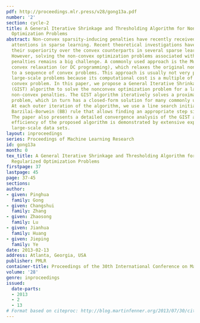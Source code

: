 ```yaml
---
pdf: http://proceedings.mlr.press/v28/gong13a.pdf
number: '2'
section: cycle-2
title: A General Iterative Shrinkage and Thresholding Algorithm for Non-convex Regularized
  Optimization Problems
abstract: Non-convex sparsity-inducing penalties have recently received considerable
  attentions in sparse learning. Recent theoretical investigations have demonstrated
  their superiority over the convex counterparts in several sparse learning settings.
  However, solving the non-convex optimization problems associated with non-convex
  penalties remains a big challenge. A commonly used approach is the Multi-Stage (MS)
  convex relaxation (or DC programming), which relaxes the original non-convex problem
  to a sequence of convex problems. This approach is usually not very practical for
  large-scale problems because its computational cost is a multiple of solving a single
  convex problem. In this paper, we propose a General Iterative Shrinkage and Thresholding
  (GIST) algorithm to solve the nonconvex optimization problem for a large class of
  non-convex penalties. The GIST algorithm iteratively solves a proximal operator
  problem, which in turn has a closed-form solution for many commonly used penalties.
  At each outer iteration of the algorithm, we use a line search initialized by the
  Barzilai-Borwein (BB) rule that allows finding an appropriate step size quickly.
  The paper also presents a detailed convergence analysis of the GIST algorithm. The
  efficiency of the proposed algorithm is demonstrated by extensive experiments on
  large-scale data sets.
layout: inproceedings
series: Proceedings of Machine Learning Research
id: gong13a
month: 0
tex_title: A General Iterative Shrinkage and Thresholding Algorithm for Non-convex
  Regularized Optimization Problems
firstpage: 37
lastpage: 45
page: 37-45
sections: 
author:
- given: Pinghua
  family: Gong
- given: Changshui
  family: Zhang
- given: Zhaosong
  family: Lu
- given: Jianhua
  family: Huang
- given: Jieping
  family: Ye
date: 2013-02-13
address: Atlanta, Georgia, USA
publisher: PMLR
container-title: Proceedings of the 30th International Conference on Machine Learning
volume: '28'
genre: inproceedings
issued:
  date-parts:
  - 2013
  - 2
  - 13
# Format based on citeproc: http://blog.martinfenner.org/2013/07/30/citeproc-yaml-for-bibliographies/
---
```

